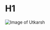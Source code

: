 # H1 #
![Image of Utkarsh](https://www.google.com/url?sa=i&url=https%3A%2F%2Fcharacter-stats-and-profiles.fandom.com%2Fwiki%2FGiga-Chad_%2528Joke%2529%2FTye_scaler&psig=AOvVaw39anb-vU1JC0mJSV_KMKGr&ust=1686135404114000&source=images&cd=vfe&ved=0CBEQjRxqFwoTCJDv5Jm9rv8CFQAAAAAdAAAAABAE)
